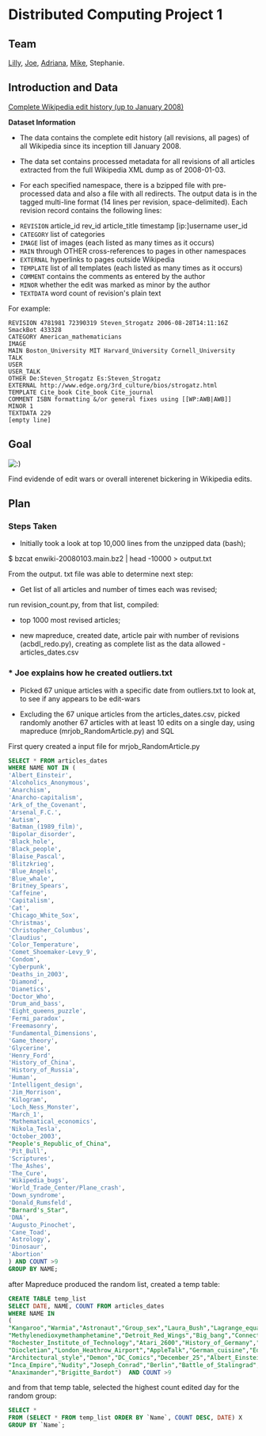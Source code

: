 # Distributed Computing Project 1

## Team

[Lilly](https://github.com/lillyraud), [Joe](https://github.com/joecomerisnotavailable), [Adriana](https://github.com/acastrops), [Mike](https://github.com/mikejt33), Stephanie.

## Introduction and Data

[Complete Wikipedia edit history (up to January 2008)](http://snap.stanford.edu/data/wiki-meta.html)

**Dataset Information**

+ The data contains the complete edit history (all revisions, all pages) of all Wikipedia since its inception till January 2008.

+ The data set contains processed metadata for all revisions of all articles extracted from the full Wikipedia XML dump as of 2008-01-03.

+ For each specified namespace, there is a bzipped file with pre-processed data and also a file with all redirects. The output data is in the tagged multi-line format (14 lines per revision, space-delimited). Each revision record contains the following lines:

- `REVISION` article_id rev_id article_title timestamp [ip:]username user_id
- `CATEGORY` list of categories
- `IMAGE` list of images (each listed as many times as it occurs)
- `MAIN` through OTHER cross-references to pages in other namespaces
- `EXTERNAL` hyperlinks to pages outside Wikipedia
- `TEMPLATE` list of all templates (each listed as many times as it occurs)
- `COMMENT` contains the comments as entered by the author
- `MINOR` whether the edit was marked as minor by the author
- `TEXTDATA` word count of revision's plain text

For example:

```
REVISION 4781981 72390319 Steven_Strogatz 2006-08-28T14:11:16Z SmackBot 433328
CATEGORY American_mathematicians
IMAGE
MAIN Boston_University MIT Harvard_University Cornell_University
TALK
USER
USER_TALK
OTHER De:Steven_Strogatz Es:Steven_Strogatz
EXTERNAL http://www.edge.org/3rd_culture/bios/strogatz.html
TEMPLATE Cite_book Cite_book Cite_journal
COMMENT ISBN formatting &/or general fixes using [[WP:AWB|AWB]]
MINOR 1
TEXTDATA 229
[empty line]
```

## Goal

![:)](https://imgs.xkcd.com/comics/duty_calls.png)

Find evidende of edit wars or overall interenet bickering in Wikipedia edits.

## Plan

### Steps Taken

* Initially took a look at top 10,000 lines from the unzipped data (bash);

$ bzcat enwiki-20080103.main.bz2 | head -10000 > output.txt

From the output. txt file was able to determine next step:

* Get list of all articles and number of times each was revised;

run revision_count.py, from that list, compiled:

* top 1000 most revised articles;

* new mapreduce, created date, article pair with number of revisions (acbdl_redo.py), creating as complete list as the data allowed - articles_dates.csv

### * Joe explains how he created outliers.txt

* Picked 67 unique articles with a specific date from outliers.txt to look at, to see if any appears to be edit-wars

* Excluding the 67 unique articles from the articles_dates.csv, picked randomly another 67 articles with at least 10 edits on a single day, using mapreduce (mrjob_RandomArticle.py) and SQL 

First query created a input file for mrjob_RandomArticle.py

``` SQL
SELECT * FROM articles_dates
WHERE NAME NOT IN (
'Albert_Einsteir',
'Alcoholics_Anonymous',
'Anarchism',
'Anarcho-capitalism',
'Ark_of_the_Covenant',
'Arsenal_F.C.',
'Autism',
'Batman_(1989_film)',
'Bipolar_disorder',
'Black_hole',
'Black_people',
'Blaise_Pascal',
'Blitzkrieg',
'Blue_Angels',
'Blue_whale',
'Britney_Spears',
'Caffeine',
'Capitalism',
'Cat',
'Chicago_White_Sox',
'Christmas',
'Christopher_Columbus',
'Claudius',
'Color_Temperature',
'Comet_Shoemaker-Levy_9',
'Condom',
'Cyberpunk',
'Deaths_in_2003',
'Diamond',
'Dianetics',
'Doctor_Who',
'Drum_and_bass',
'Eight_queens_puzzle',
'Fermi_paradox',
'Freemasonry',
'Fundamental_Dimensions',
'Game_theory',
'Glycerine',
'Henry_Ford',
'History_of_China',
'History_of_Russia',
'Human',
'Intelligent_design',
'Jim_Morrison',
'Kilogram',
'Loch_Ness_Monster',
'March_1',
'Mathematical_economics',
'Nikola_Tesla',
'October_2003',
"People's_Republic_of_China",
'Pit_Bull',
'Scriptures',
'The_Ashes',
'The_Cure',
'Wikipedia_bugs',
'World_Trade_Center/Plane_crash',
'Down_syndrome',
'Donald_Rumsfeld',
"Barnard's_Star",
'DNA',
'Augusto_Pinochet',
'Cane_Toad',
'Astrology',
'Dinosaur',
'Abortion'
) AND COUNT >9
GROUP BY NAME;
```
after Mapreduce produced the random list, created a temp table:

``` SQL
CREATE TABLE temp_list
SELECT DATE, NAME, COUNT FROM articles_dates
WHERE NAME IN 
(
"Kangaroo","Warmia","Astronaut","Group_sex","Laura_Bush","Lagrange_equations","Astronomical_unit","Abner_Doubleday","Federal_Bureau_of_Investigation","AutoCAD","Antarctic_Treaty_System","Amoeba","Alabama","Elliptic_integral","Apollo_11","Benelux","Functional_programming","Series_(mathematics)",
"Methylenedioxymethamphetamine","Detroit_Red_Wings","Big_bang","Connective","Psychedelic","Albinism","December_10","Racism","F-117_Nighthawk","Cauchy_sequence","Aston_Martin",
"Rochester_Institute_of_Technology","Atari_2600","History_of_Germany","Cable_car_(railway)","Commodore_64","Andrew_S._Tanenbaum","Ampere","Chiba_Prefecture",
"Diocletian","London_Heathrow_Airport","AppleTalk","German_cuisine","Edgar_Rice_Burroughs","Cathode","List_of_Latin_phrases","Esperanto_grammar",
"Architectural_style","Demon","DC_Comics","December_25","Albert_Einstein","Background_radiation","Impressionism","Interlingua","Afghan","Bach_(disambiguation)","Opera_(browser)",
"Inca_Empire","Nudity","Joseph_Conrad","Berlin","Battle_of_Stalingrad","Bestiality","Eastern_Orthodox_Church","Argument_from_evolution","Diesel_engine",
"Anaximander","Brigitte_Bardot")  AND COUNT >9
```

and from that temp table, selected the highest count edited day for the random group:

``` sql
SELECT * 
FROM (SELECT * FROM temp_list ORDER BY `Name`, COUNT DESC, DATE) X
GROUP BY `Name`;
```


